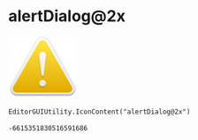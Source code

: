 # alertDialog@2x
![](/img/alertDialog@2x.png)

``` CSharp
EditorGUIUtility.IconContent("alertDialog@2x")
```
```
-6615351830516591686
```
